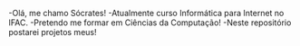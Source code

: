 -Olá, me chamo Sócrates!
-Atualmente curso Informática para Internet no IFAC.
-Pretendo me formar em Ciências da Computação!
-Neste repositório postarei projetos meus!
